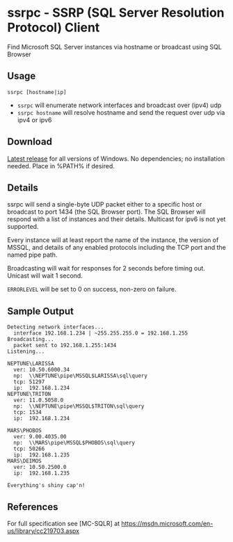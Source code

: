 ssrpc - SSRP (SQL Server Resolution Protocol) Client
====================================================
Find Microsoft SQL Server instances via hostname or broadcast using SQL Browser

Usage
-----

`ssrpc [hostname|ip]`

- `ssrpc` will enumerate network interfaces and broadcast over (ipv4) udp
- `ssrpc hostname` will resolve hostname and send the request over udp via ipv4 or ipv6

Download
-----

[Latest release](https://github.com/adzm/ssrpc/releases/latest) for all versions of Windows. No dependencies; no installation needed. Place in %PATH% if desired.

Details
-------

ssrpc will send a single-byte UDP packet either to a specific host or broadcast to port 1434 (the SQL Browser port). The SQL Browser will respond with a list of instances and their details. Multicast for ipv6 is not yet supported.

Every instance will at least report the name of the instance, the version of MSSQL, and details of any enabled protocols including the TCP port and the named pipe path.

Broadcasting will wait for responses for 2 seconds before timing out. Unicast will wait 1 second.

`ERRORLEVEL` will be set to 0 on success, non-zero on failure.

Sample Output
-------------

```
Detecting network interfaces...
  interface 192.168.1.234 | ~255.255.255.0 = 192.168.1.255
Broadcasting...
  packet sent to 192.168.1.255:1434
Listening...

NEPTUNE\LARISSA
  ver: 10.50.6000.34
  np:  \\NEPTUNE\pipe\MSSQL$LARISSA\sql\query
  tcp: 51297
  ip:  192.168.1.234
NEPTUNE\TRITON
  ver: 11.0.5058.0
  np:  \\NEPTUNE\pipe\MSSQL$TRITON\sql\query
  tcp: 1534
  ip:  192.168.1.234

MARS\PHOBOS
  ver: 9.00.4035.00
  np:  \\MARS\pipe\MSSQL$PHOBOS\sql\query
  tcp: 50266
  ip:  192.168.1.235
MARS\DEIMOS
  ver: 10.50.2500.0
  ip:  192.168.1.235

Everything's shiny cap'n!
```

References
----------

For full specification see [MC-SQLR] at https://msdn.microsoft.com/en-us/library/cc219703.aspx
